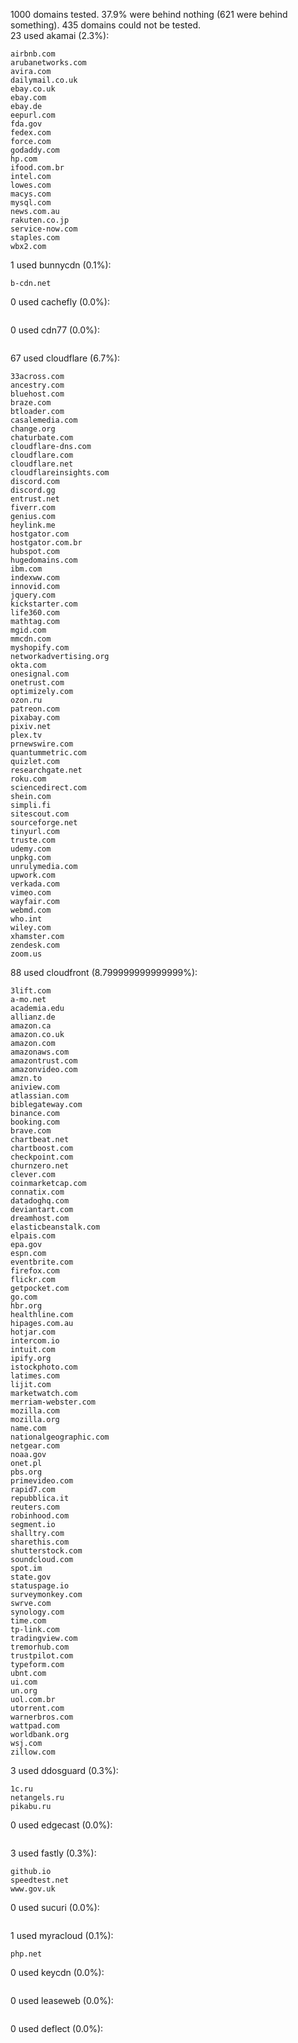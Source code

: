 1000 domains tested. 37.9% were behind nothing (621 were behind something). 435 domains could not be tested.<br>
23 used akamai (2.3%):
```
airbnb.com
arubanetworks.com
avira.com
dailymail.co.uk
ebay.co.uk
ebay.com
ebay.de
eepurl.com
fda.gov
fedex.com
force.com
godaddy.com
hp.com
ifood.com.br
intel.com
lowes.com
macys.com
mysql.com
news.com.au
rakuten.co.jp
service-now.com
staples.com
wbx2.com
```

1 used bunnycdn (0.1%):
```
b-cdn.net
```

0 used cachefly (0.0%):
```

```

0 used cdn77 (0.0%):
```

```

67 used cloudflare (6.7%):
```
33across.com
ancestry.com
bluehost.com
braze.com
btloader.com
casalemedia.com
change.org
chaturbate.com
cloudflare-dns.com
cloudflare.com
cloudflare.net
cloudflareinsights.com
discord.com
discord.gg
entrust.net
fiverr.com
genius.com
heylink.me
hostgator.com
hostgator.com.br
hubspot.com
hugedomains.com
ibm.com
indexww.com
innovid.com
jquery.com
kickstarter.com
life360.com
mathtag.com
mgid.com
mmcdn.com
myshopify.com
networkadvertising.org
okta.com
onesignal.com
onetrust.com
optimizely.com
ozon.ru
patreon.com
pixabay.com
pixiv.net
plex.tv
prnewswire.com
quantummetric.com
quizlet.com
researchgate.net
roku.com
sciencedirect.com
shein.com
simpli.fi
sitescout.com
sourceforge.net
tinyurl.com
truste.com
udemy.com
unpkg.com
unrulymedia.com
upwork.com
verkada.com
vimeo.com
wayfair.com
webmd.com
who.int
wiley.com
xhamster.com
zendesk.com
zoom.us
```

88 used cloudfront (8.799999999999999%):
```
3lift.com
a-mo.net
academia.edu
allianz.de
amazon.ca
amazon.co.uk
amazon.com
amazonaws.com
amazontrust.com
amazonvideo.com
amzn.to
aniview.com
atlassian.com
biblegateway.com
binance.com
booking.com
brave.com
chartbeat.net
chartboost.com
checkpoint.com
churnzero.net
clever.com
coinmarketcap.com
connatix.com
datadoghq.com
deviantart.com
dreamhost.com
elasticbeanstalk.com
elpais.com
epa.gov
espn.com
eventbrite.com
firefox.com
flickr.com
getpocket.com
go.com
hbr.org
healthline.com
hipages.com.au
hotjar.com
intercom.io
intuit.com
ipify.org
istockphoto.com
latimes.com
lijit.com
marketwatch.com
merriam-webster.com
mozilla.com
mozilla.org
name.com
nationalgeographic.com
netgear.com
noaa.gov
onet.pl
pbs.org
primevideo.com
rapid7.com
repubblica.it
reuters.com
robinhood.com
segment.io
shalltry.com
sharethis.com
shutterstock.com
soundcloud.com
spot.im
state.gov
statuspage.io
surveymonkey.com
swrve.com
synology.com
time.com
tp-link.com
tradingview.com
tremorhub.com
trustpilot.com
typeform.com
ubnt.com
ui.com
un.org
uol.com.br
utorrent.com
warnerbros.com
wattpad.com
worldbank.org
wsj.com
zillow.com
```

3 used ddosguard (0.3%):
```
1c.ru
netangels.ru
pikabu.ru
```

0 used edgecast (0.0%):
```

```

3 used fastly (0.3%):
```
github.io
speedtest.net
www.gov.uk
```

0 used sucuri (0.0%):
```

```

1 used myracloud (0.1%):
```
php.net
```

0 used keycdn (0.0%):
```

```

0 used leaseweb (0.0%):
```

```

0 used deflect (0.0%):
```

```
